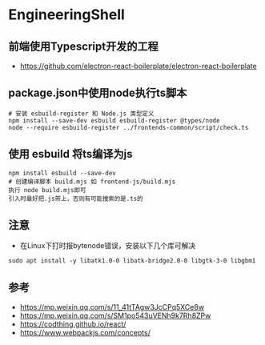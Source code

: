 
# EngineeringShell

## 前端使用Typescript开发的工程

* https://github.com/electron-react-boilerplate/electron-react-boilerplate

## package.json中使用node执行ts脚本

```
# 安装 esbuild-register 和 Node.js 类型定义
npm install --save-dev esbuild esbuild-register @types/node
node --require esbuild-register ../frontends-common/script/check.ts
```

## 使用 esbuild 将ts编译为js

```
npm install esbuild --save-dev
# 创建编译脚本 build.mjs 如 frontend-js/build.mjs
执行 node build.mjs即可
引入时最好把.js带上，否则有可能搜索的是.ts的
```

## 注意

* 在Linux下打时报bytenode错误，安装以下几个库可解决

```
sudo apt install -y libatk1.0-0 libatk-bridge2.0-0 libgtk-3-0 libgbm1
```

## 参考

* https://mp.weixin.qq.com/s/11_41tTAgw3JcCPq5XCe8w
* https://mp.weixin.qq.com/s/SM1po543uVENh9k7Rh8ZPw
* https://codthing.github.io/react/
* https://www.webpackjs.com/concepts/
  
  